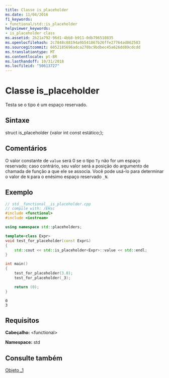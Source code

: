 ```yaml
---
title: Classe is_placeholder
ms.date: 11/04/2016
f1_keywords:
- functional/std::is_placeholder
helpviewer_keywords:
- is_placeholder class
ms.assetid: 2b21a792-96d1-4bb8-b911-0db796510835
ms.openlocfilehash: 2c7848c88194a9b541867b26ffe27764ad862503
ms.sourcegitcommit: 6052185696adca270bc9bdbec45a626dd89cdcdd
ms.translationtype: MT
ms.contentlocale: pt-BR
ms.lasthandoff: 10/31/2018
ms.locfileid: "50613727"
---
```

# <a name="isplaceholder-class"></a>Classe is_placeholder

Testa se o tipo é um espaço reservado.

## <a name="syntax"></a>Sintaxe

struct is_placeholder {valor int const estático;};

## <a name="remarks"></a>Comentários

O valor constante de `value` será 0 se o tipo `Ty` não for um espaço reservado; caso contrário, seu valor será a posição do argumento de chamada de função a que ele se associa. Você pode usá-lo para determinar o valor de `N` para o enésimo espaço reservado `_N`.

## <a name="example"></a>Exemplo

```cpp
// std__functional__is_placeholder.cpp
// compile with: /EHsc
#include <functional>
#include <iostream>

using namespace std::placeholders;

template<class Expr>
void test_for_placeholder(const Expr&)
{
    std::cout << std::is_placeholder<Expr>::value << std::endl;
}

int main()
{
    test_for_placeholder(3.0);
    test_for_placeholder(_3);

    return (0);
}
```

```Output
0
3
```

## <a name="requirements"></a>Requisitos

**Cabeçalho:** \<functional>

**Namespace:** std

## <a name="see-also"></a>Consulte também

[Objeto _1](../standard-library/1-object.md)<br/>
